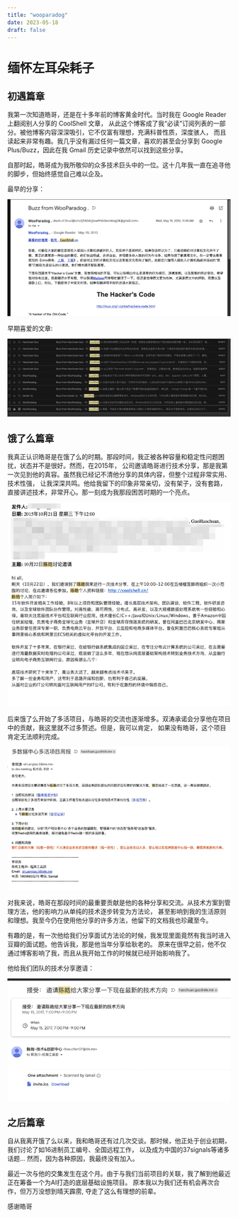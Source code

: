 ```yaml
--- 
title: "wooparadog"
date: 2023-05-18
draft: false
---
```

# 缅怀左耳朵耗子
## 初遇篇章

我第一次知道皓哥，还是在十多年前的博客黄金时代。当时我在 Google Reader 上翻阅别人分享的 CoolShell 文章，
从此这个博客成了我“必读”订阅列表的一部分。被他博客内容深深吸引，它不仅富有理想，充满科普性质，深度骇人，
而且读起来非常有趣。我几乎没有漏过任何一篇文章，喜欢的甚至会分享到 Google Plus/Buzz，因此在我 Gmail
历史记录中依然可以找到这些分享。

自那时起，皓哥成为我所敬仰的众多技术巨头中的一位。这十几年我一直在追寻他的脚步，但始终感觉自己难以企及。

最早的分享：

![最早的记录](./images/1.png)

早期喜爱的文章:

![分享记录](./images/2.png)

## 饿了么篇章

我真正认识皓哥是在饿了么的时期。那段时间，我正被各种容量和稳定性问题困扰，状态并不是很好。然而，在2015年，
公司邀请皓哥进行技术分享，那是我第一次见到他的真容。虽然我已经记不清他分享的具体内容，但整个过程非常实用、技术性强，
让我深深共鸣。他给我留下的印象非常亲切，没有架子，没有套路，直接讲述技术，非常开心。那一刻成为我那段困苦时期的一个亮点。

![第一次分享会议邀请](./images/3.png)

后来饿了么开始了多活项目，与皓哥的交流也逐渐增多。双涛承诺会分享他在项目中的贡献，我这里就不过多赘述。但是，我可以肯定，
如果没有皓哥，这个项目肯定无法顺利完成。

![多活](./images/5.png)

对我来说，皓哥在那段时间的最重要贡献是他的各种分享和交流。从技术方案到管理方法，他的影响力从单纯的技术逐步转变为方法论，
甚至影响到我的生活原则和理想。我至今仍在使用他分享的许多方法，他留下的文档我也珍藏至今。

有趣的是，有一次他给我们分享面试方法论的时候，我发现里面竟然有我当时进入豆瓣的面试题。他告诉我，那是他当年分享给耿老的。
原来在很早之前，他不仅通过博客影响了我，而且从我开始工作的时候就已经开始影响我了。

他给我们团队的技术分享邀请：

![小团队技术分享](./images/6.png)

## 之后篇章

自从我离开饿了么以来，我和皓哥还有过几次交谈。那时候，他正处于创业初期，我们讨论了如16进制员工编号、全国远程工作，
以及成为中国的37signals等诸多话题... 然而，因为各种原因，我最终没有加入。

最近一次与他的交集发生在这个月。由于与我们当前项目的关联，我了解到他最近正在筹备一个为AI打造的底层基础设施项目。
原本我以为我们还有机会再次合作，但万万没想到晴天霹雳, 夺走了这么有理想的前辈。

感谢皓哥

